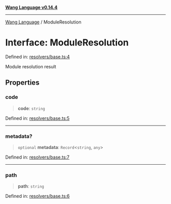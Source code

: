 [**Wang Language v0.14.4**](../README.md)

***

[Wang Language](../globals.md) / ModuleResolution

# Interface: ModuleResolution

Defined in: [resolvers/base.ts:4](https://github.com/artpar/wang/blob/d60cad024fbc4b056d247cff6910cc599a24a1db/src/resolvers/base.ts#L4)

Module resolution result

## Properties

### code

> **code**: `string`

Defined in: [resolvers/base.ts:5](https://github.com/artpar/wang/blob/d60cad024fbc4b056d247cff6910cc599a24a1db/src/resolvers/base.ts#L5)

***

### metadata?

> `optional` **metadata**: `Record`\<`string`, `any`\>

Defined in: [resolvers/base.ts:7](https://github.com/artpar/wang/blob/d60cad024fbc4b056d247cff6910cc599a24a1db/src/resolvers/base.ts#L7)

***

### path

> **path**: `string`

Defined in: [resolvers/base.ts:6](https://github.com/artpar/wang/blob/d60cad024fbc4b056d247cff6910cc599a24a1db/src/resolvers/base.ts#L6)
